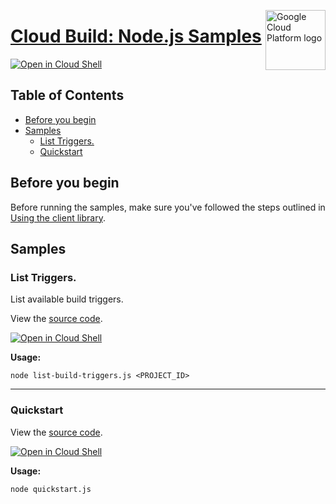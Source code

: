[//]: # "This README.md file is auto-generated, all changes to this file will be lost."
[//]: # "To regenerate it, use `python -m synthtool`."
<img src="https://avatars2.githubusercontent.com/u/2810941?v=3&s=96" alt="Google Cloud Platform logo" title="Google Cloud Platform" align="right" height="96" width="96"/>

# [Cloud Build: Node.js Samples](https://github.com/googleapis/nodejs-cloudbuild)

[![Open in Cloud Shell][shell_img]][shell_link]



## Table of Contents

* [Before you begin](#before-you-begin)
* [Samples](#samples)
  * [List Triggers.](#list-triggers.)
  * [Quickstart](#quickstart)

## Before you begin

Before running the samples, make sure you've followed the steps outlined in
[Using the client library](https://github.com/googleapis/nodejs-cloudbuild#using-the-client-library).

## Samples



### List Triggers.

List available build triggers.

View the [source code](https://github.com/googleapis/nodejs-cloudbuild/blob/master/samples/listBuildTriggers.js).

[![Open in Cloud Shell][shell_img]](https://console.cloud.google.com/cloudshell/open?git_repo=https://github.com/googleapis/nodejs-cloudbuild&page=editor&open_in_editor=samples/listBuildTriggers.js,samples/README.md)

__Usage:__


`node list-build-triggers.js <PROJECT_ID>`


-----




### Quickstart

View the [source code](https://github.com/googleapis/nodejs-cloudbuild/blob/master/samples/quickstart.js).

[![Open in Cloud Shell][shell_img]](https://console.cloud.google.com/cloudshell/open?git_repo=https://github.com/googleapis/nodejs-cloudbuild&page=editor&open_in_editor=samples/quickstart.js,samples/README.md)

__Usage:__


`node quickstart.js`






[shell_img]: https://gstatic.com/cloudssh/images/open-btn.png
[shell_link]: https://console.cloud.google.com/cloudshell/open?git_repo=https://github.com/googleapis/nodejs-cloudbuild&page=editor&open_in_editor=samples/README.md
[product-docs]: https://cloud.google.com/cloud-build/docs/